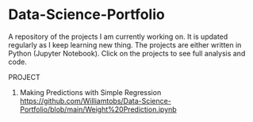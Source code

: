 # Data-Science-Portfolio
A repository of the projects I am currently working on. It is updated regularly as I keep learning new thing. The projects are either written in Python (Jupyter Notebook). Click on the projects to see full analysis and code.

PROJECT
1. Making Predictions with Simple Regression
https://github.com/Williamtobs/Data-Science-Portfolio/blob/main/Weight%20Prediction.ipynb
